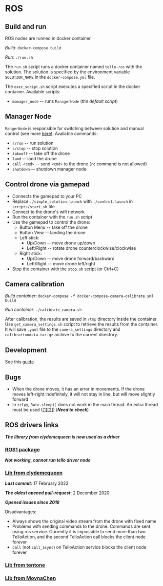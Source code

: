 # ROS

## Build and run

ROS nodes are runned in docker container

*Build*: `docker-compose build`

*Run*: `./run.sh`

The `run.sh` script runs a docker container named `tello-ros` with the solution.
The solution is specified by the environment variable `SOLUTION_NAME` in the `docker-compose.yml` file.

The `exec_script.sh` script executes a specified script in the docker container. Available scripts:
* `manager_node` -- runs `ManagerNode` (*the default script*)

## Manager Node

`MangerNode` is responsible for switching between solution and manual control (see more [here](./wiki/development.md#node-managernode)).
Available commands:
* `r/run` -- run solution
* `s/stop` -- stop solution
* `takeoff` -- take off the drone
* `land` -- land the drone
* `call <cmd>` -- send `<cmd>` to the drone (`rc` command is not allowed)
* `shutdown` -- shutdown manager node

## Control drone via gamepad

* Connects the gamepad to your PC
* Replace `./simple_solution.launch` with `./control.launch` in `scripts/start.sh` file
* Connect to the drone's wifi network
* Run the container with the `run.sh` script
* Use the gamepad to control the drone:
  * Button Menu -- take off the drone
  * Button View -- landing the drone
  * Left stick:
    * Up/Down -- move drone up/down
    * Left/Right -- rotate drone counterclockwise/clockwise
  * Right stick:
    * Up/Down -- move drone forward/backward
    * Left/Right -- move drone left/right
* Stop the container with the `stop.sh` script (or Ctrl+C)

## Camera calibration

*Build container*: `docker-compose -f docker-compose-camera-calibrate.yml build`

*Run container*: `./calibrate_camera.sh`

After calibration, the results are saved in `/tmp` directory inside the container.
Use `get_camera_settings.sh` script to retrieve the results from the container.
It will save `.yaml` file to the `camera_settings` directory and `calibrationdata.tar.gz` archive to the current directory.


## Development

See this [guide](./wiki/development.md)

## Bugs

* When the drone moves, it has an error in movements. If the drone moves left-right indefinitely, it will not stay in line, but will move slightly forward
* In `rclpy`, `Rate.sleep()` does not work in the main thread. An extra thread must be used ([[1]](https://docs.ros.org/en/rolling/How-To-Guides/Sync-Vs-Async.html)[[2]](https://answers.ros.org/question/358343/rate-and-sleep-function-in-rclpy-library-for-ros2/)) (***Need to check***)


## ROS drivers links

***The library from clydemcqueen is now used as a driver***

### [ROS1 package](https://wiki.ros.org/tello_driver)

***Not working, cannot run tello driver node***

### [Lib from clydemcqueen](https://github.com/clydemcqueen/tello_ros)

***Last commit***: 17 February 2022

***The oldest opened pull-request***: 2 December 2020

***Opened issues since 2018***

Disadvantages:  
* Always shows the original video stream from the drone with fixed name
* Problems with sending commands to the drone. Commands are sent using ros service. Currently it is impossible to send more than two TelloAction, and the second TelloAction call blocks the client node forever
* `Call` (not `call_async`) on TelloAction service blocks the client node forever
### [Lib from tentone](https://github.com/tentone/tello-ros2)

### [Lib from MoynaChen](https://github.com/MoynaChen/Tello_ROS)
